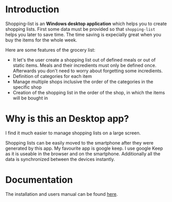 # Introduction
Shopping-list is an **Windows desktop application** which helps you to create shopping lists.
First some data must be provided so that `shopping-list` helps you later to save time.
The time saving is expecially great when you buy the items for the whole week.

Here are some features of the grocery list:
- It let's the user create a shopping list out of defined meals or out of static items. Meals and their incredients must only be defined once. Afterwards you don't need to worry about forgetting some incredients.
- Definition of categories for each item
- Manage multiple shops inclusive the order of the categories in the specific shop
- Creation of the shopping list in the order of the shop, in which the items will be bought in

# Why is this an Desktop app?
I find it much easier to manage shopping lists on a large screen.

Shopping lists can be easily moved to the smartphone after they were generated by this app. My favourite app is google keep.
I use google Keep as it is useable in the browser and on the smartphone.
Additionally all the data is synchronized between the devices instantly.

# Documentation
The installation and users manual can be found [here](documentation%5CREADME.md).
